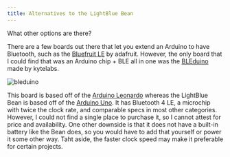 ```yaml
---
title: Alternatives to the LightBlue Bean
---
```


What other options are there?

<!-- more -->

There are a few boards out there that let you extend an Arduino to have Bluetooth, such as the [Bluefruit LE](https://www.adafruit.com/product/1697) by adafruit. However, the only board that I could find that was an Arduino chip + BLE all in one was the [BLEduino](http://bleduino.cc/) made by kytelabs.

![bleduino](/images/bleduino.jpg)

This board is based off of the [Arduino Leonardo](https://www.arduino.cc/en/Main/ArduinoBoardLeonardo) whereas the LightBlue Bean is based off of the [Arduino Uno](https://www.arduino.cc/en/Main/ArduinoBoardUno). It  has Bluetooth 4 LE, a microchip with twice the clock rate, and comparable specs in most other categories. However, I could not find a single place to purchase it, so I cannot attest for price and availability. One other downside is that it does not have a built-in battery like the Bean does, so you would have to add that yourself or power it some other way. Taht aside, the faster clock speed may make it preferable for certain projects.
